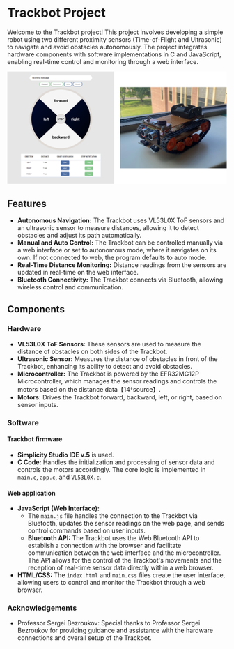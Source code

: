 # Trackbot Project
Welcome to the Trackbot project! This project involves developing a simple robot using two different proximity sensors (Time-of-Flight and Ultrasonic) to navigate and avoid obstacles autonomously. The project integrates hardware components with software implementations in C and JavaScript, enabling real-time control and monitoring through a web interface.

![web-and-trackbot](materials/readme-image1.png)

## Features

- **Autonomous Navigation:** The Trackbot uses VL53L0X ToF sensors and an ultrasonic sensor to measure distances, allowing it to detect obstacles and adjust its path automatically.
- **Manual and Auto Control:** The Trackbot can be controlled manually via a web interface or set to autonomous mode, where it navigates on its own. If not connected to web, the program defaults to auto mode.
- **Real-Time Distance Monitoring:** Distance readings from the sensors are updated in real-time on the web interface.
- **Bluetooth Connectivity:** The Trackbot connects via Bluetooth, allowing wireless control and communication.

## Components

### Hardware

- **VL53L0X ToF Sensors:** These sensors are used to measure the distance of obstacles on both sides of the Trackbot.
- **Ultrasonic Sensor:** Measures the distance of obstacles in front of the Trackbot, enhancing its ability to detect and avoid obstacles.
- **Microcontroller:** The Trackbot is powered by the EFR32MG12P Microcontroller, which manages the sensor readings and controls the motors based on the distance data【14†source】.
- **Motors:** Drives the Trackbot forward, backward, left, or right, based on sensor inputs.

### Software
#### Trackbot firmware
- **Simplicity Studio IDE v.5** is used.
- **C Code:** Handles the initialization and processing of sensor data and controls the motors accordingly. The core logic is implemented in `main.c`, `app.c`, and `VL53L0X.c`.
#### Web application
- **JavaScript (Web Interface):** 
  - The `main.js` file handles the connection to the Trackbot via Bluetooth, updates the sensor readings on the web page, and sends control commands based on user inputs.
  - **Bluetooth API:** The Trackbot uses the Web Bluetooth API to establish a connection with the browser and facilitate communication between the web interface and the microcontroller. The API allows for the control of the Trackbot's movements and the reception of real-time sensor data directly within a web browser.
- **HTML/CSS:** The `index.html` and `main.css` files create the user interface, allowing users to control and monitor the Trackbot through a web browser.

### Acknowledgements
- Professor Sergei Bezroukov: Special thanks to Professor Sergei Bezroukov for providing guidance and assistance with the hardware connections and overall setup of the Trackbot.